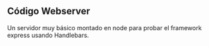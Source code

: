 ## Código Webserver

Un servidor muy básico montado en node para probar el framework express usando Handlebars.